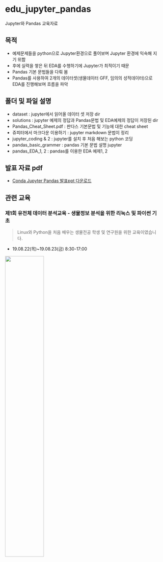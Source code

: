 # edu_jupyter_pandas
Jupyter와 Pandas 교육자료

## 목적
* 예제문제들을 python으로 Jupyter환경으로 풀어보며 Jupyter 환경에 익숙해 지기 위함
* 후에 실력을 쌓은 뒤 EDA를 수행하기에 Jupyter가 최적이기 때문
* Pandas 기본 문법들을 다뤄 봄
* Pandas를 사용하여 2개의 데이터셋(생물데이터 GFF, 임의의 성적데이터)으로 EDA를 진행해보며 흐름을 파악

## 폴더 및 파일 설명
* dataset : jupyter에서 읽어올 데이터 셋 저장 dir
* solutions : jupyter 예제의 정답과 Pandas문법 및 EDA예제의 정답이 저장된 dir
* Pandas_Cheat_Sheet.pdf : 판다스 기본문법 및 기능에 대한 cheat sheet
* 쥬피터에서 마크다운 이용하기 : jupyter markdown 문법이 정리
* jupyter_coding & 2 : jupyter를 설치 후 처음 해보는 python 코딩
* pandas_basic_grammer : pandas 기본 문법 설명 jupyter
* pandas_EDA_1, 2 : pandas를 이용한 EDA 예제1, 2

## 발표 자료 pdf
*  [Conda Jupyter Pandas 발표ppt 다운로드](http://bit.ly/ppt_CondaJupyterPandas)

## 관련 교육

### 제1회 유전체 데이터 분석교육 - 생물정보 분석을 위한 리눅스 및 파이썬 기초
> Linux와 Python을 처음 배우는 생물전공 학생 및 연구원을 위한 교육이였습니다.
* 19.08.22(목)~19.08.23(금) 8:30-17:00

<img src="https://scontent-icn1-1.xx.fbcdn.net/v/t1.0-9/67799039_2349120075166284_2327597559733813248_n.jpg?_nc_cat=111&_nc_oc=AQmCjShczWHq9i3FAuRBqlEF7iRMNhhZSGenrLSDEroiFfp1YrxeFczU-nbEN6ySBv0&_nc_ht=scontent-icn1-1.xx&oh=e8fa15462eeab47737d4f07a05261275&oe=5E05BB92" width="50%">
